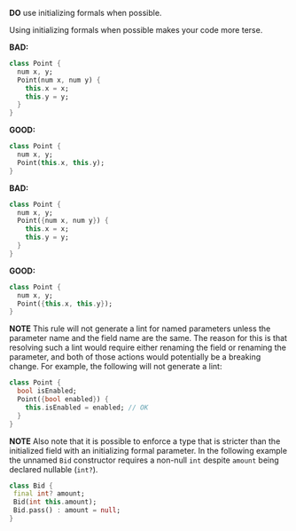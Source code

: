 
**DO** use initializing formals when possible.

Using initializing formals when possible makes your code more terse.

**BAD:**
```dart
class Point {
  num x, y;
  Point(num x, num y) {
    this.x = x;
    this.y = y;
  }
}
```

**GOOD:**
```dart
class Point {
  num x, y;
  Point(this.x, this.y);
}
```

**BAD:**
```dart
class Point {
  num x, y;
  Point({num x, num y}) {
    this.x = x;
    this.y = y;
  }
}
```

**GOOD:**
```dart
class Point {
  num x, y;
  Point({this.x, this.y});
}
```

**NOTE**
This rule will not generate a lint for named parameters unless the parameter
name and the field name are the same. The reason for this is that resolving
such a lint would require either renaming the field or renaming the parameter,
and both of those actions would potentially be a breaking change. For example,
the following will not generate a lint:

```dart
class Point {
  bool isEnabled;
  Point({bool enabled}) {
    this.isEnabled = enabled; // OK
  }
}
```

**NOTE**
Also note that it is possible to enforce a type that is stricter than the
initialized field with an initializing formal parameter.  In the following
example the unnamed `Bid` constructor requires a non-null `int` despite
`amount` being declared nullable (`int?`).

```dart
class Bid {
 final int? amount;
 Bid(int this.amount);
 Bid.pass() : amount = null;
}
```
